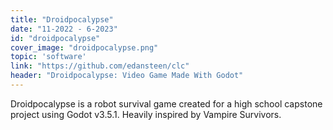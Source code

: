 ```yaml
---
title: "Droidpocalypse"
date: "11-2022 - 6-2023"
id: "droidpocalypse"
cover_image: "droidpocalypse.png"
topic: 'software'
link: "https://github.com/edansteen/clc"
header: "Droidpocalypse: Video Game Made With Godot"
---
```

Droidpocalypse is a robot survival game created for a high school capstone project using Godot v3.5.1. Heavily inspired by Vampire Survivors.